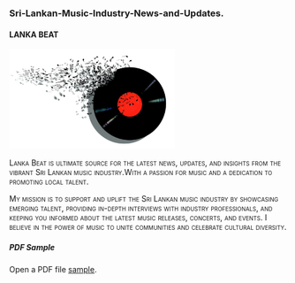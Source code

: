 <h3>Sri-Lankan-Music-Industry-News-and-Updates.</h3>
<h4 style="font-variant:small-caps;">LANKA BEAT</h4>
<img src='music-1428660_1920.jpg'width="300px">
<p style="font-variant:small-caps;">Lanka Beat is ultimate source for the latest news, updates, and insights from the vibrant Sri Lankan music industry.With a passion for music and a dedication to promoting local talent.</p>
<p style="font-variant:small-caps;">My mission is to support and uplift the Sri Lankan music industry by showcasing emerging talent, providing in-depth interviews with industry professionals, and keeping you informed about the latest music releases, concerts, and events. I believe in the power of music to unite communities and celebrate cultural diversity.</p>
<h5>PDF Sample</h5>
<p>Open a PDF file <a href="Sri Lankan Music Industry News and updates.pdf">sample</a>.</p>

